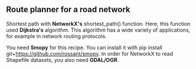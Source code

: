 ## Route planner for a road network

Shortest path with **NetworkX's** shortest_path() function. Here, this function used **Dijkstra's** algorithm. This algorithm has a wide variety of applications, for example in network routing protocols.

You need **Smopy** for this recipe. You can install it with pip install git+https://github.com/rossant/smopy. In order for NetworkX to read Shapefile datasets, you also need **GDAL/OGR**.
